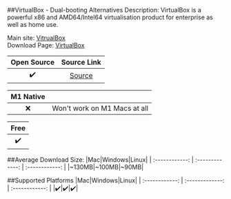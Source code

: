 ##VirtualBox - Dual-booting Alternatives
Description: VirtualBox is a powerful x86 and AMD64/Intel64 virtualisation product for enterprise as well as home use.

Main site: [VitrualBox](https://www.virtualbox.org/)
<br>Download Page: [VirtualBox](https://www.virtualbox.org/wiki/Downloads)

|Open Source|Source Link|
| :------------: |:------------: |
|✔️|[Source](https://github.com/mirror/vbox)|

|M1 Native||
| :------------: | :------------: |
|❌|Won't work on M1 Macs at all|

|Free|
| :------------: |
|✔️|

##Average Download Size: 
|Mac|Windows|Linux|
| :------------: | :-------------: | :------------: |
|~130MB|~100MB|~90MB|

##Supported Platforms
|Mac|Windows|Linux|
| :------------: | :-------------: | :------------: |
|✔️|✔️|✔️|


